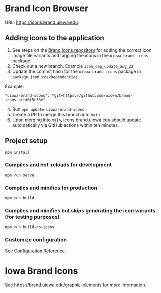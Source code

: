 # Brand Icon Browser

URL: https://icons.brand.uiowa.edu


## Adding icons to the application

1. See steps on the [Brand Icons repository](https://github.com/uiowa/brand-icons/blob/main/README.md) for adding the correct icon image file variants and tagging the icons in the `uiowa-brand-icons` package.
2. Check out a new branch. Example `icon_dep_update_aug_22`
3. Update the commit hash for the `uiowa-brand-icons` package in `package.json`'s `devDependencies`. 

Example: 

`"uiowa-brand-icons": "git+https://github.com/uiowa/brand-icons.git#6f5c33e"`

4. Run `npm update uiowa-brand-icons`
5. Create a PR to merge this branch into `main`
6. Upon merging into `main`, icons.brand.uiowa.edu should update automatically via GitHub actions within ten minutes.


## Project setup
```
npm install
```

### Compiles and hot-reloads for development
```
npm run serve
```

### Compiles and minifies for production
```
npm run build
```

### Compiles and minifies but skips generating the icon variants (for testing purposes)
```
npm run build-no-icons
```


### Customize configuration
See [Configuration Reference](https://cli.vuejs.org/config/).

# Iowa Brand Icons
See https://brand.uiowa.edu/graphic-elements for more information. 

